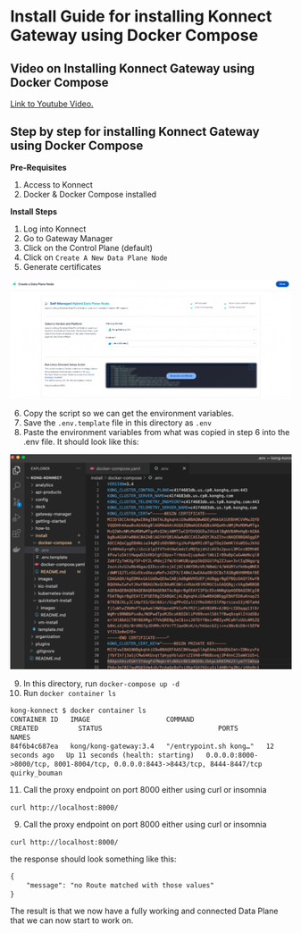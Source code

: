 # Install Guide for installing Konnect Gateway using Docker Compose

## Video on Installing Konnect Gateway using Docker Compose

[Link to Youtube Video.](https://youtu.be/SabKJZlb0mE?si=Pye3RDfIwUoPdNAi)

## Step by step for installing Konnect Gateway using Docker Compose

**Pre-Requisites**

1. Access to Konnect
2. Docker & Docker Compose installed

**Install Steps**

1. Log into Konnect
2. Go to Gateway Manager
3. Click on the Control Plane (default)
4. Click on `Create A New Data Plane Node`
5. Generate certificates 

![Quickstart](../images/quickstart.png)

6. Copy the script so we can get the environment variables.
7. Save the `.env.template` file in this directory as `.env `
8. Paste the environment variables from what was copied in step 6 into the .env file. It should look like this:

![Env File](../images/env.png)

9. In this directory, run `docker-compose up -d`
10. Run `docker container ls`

```
kong-konnect $ docker container ls
CONTAINER ID   IMAGE                   COMMAND                  CREATED          STATUS                             PORTS                                                                          NAMES
84f6b4c687ea   kong/kong-gateway:3.4   "/entrypoint.sh kong…"   12 seconds ago   Up 11 seconds (health: starting)   0.0.0.0:8000->8000/tcp, 8001-8004/tcp, 0.0.0.0:8443->8443/tcp, 8444-8447/tcp   quirky_bouman
```

11. Call the proxy endpoint on port 8000 either using curl or insomnia

`curl http://localhost:8000/`


9.  Call the proxy endpoint on port 8000 either using curl or insomnia

`curl http://localhost:8000/`

the response should look something like this:

```
{
	"message": "no Route matched with those values"
}
```

The result is that we now have a fully working and connected Data Plane that we can now start to work on.






